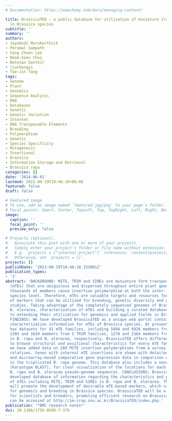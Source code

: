 ```yaml
---
# Documentation: https://wowchemy.com/docs/managing-content/

title: BrassicaTED - a public database for utilization of miniature transposable elements
  in Brassica species
subtitle: ''
summary: ''
authors:
- Jayakodi Murukarthick
- Perumal Sampath
- Sang Choon Lee
- Beom-Soon Choi
- Natesan Senthil
- liushengyi
- Tae-Jin Yang
tags:
- Genome
- Plant
- Genomics
- Sequence Analysis
- DNA
- Databases
- Genetic
- Genetic Variation
- Internet
- DNA Transposable Elements
- Breeding
- Polymorphism
- Genetic
- Species Specificity
- Mutagenesis
- Insertional
- Brassica
- Information Storage and Retrieval
- Brassica rapa
categories: []
date: '2014-06-01'
lastmod: 2022-08-19T18:46:18+08:00
featured: false
draft: false

# Featured image
# To use, add an image named `featured.jpg/png` to your page's folder.
# Focal points: Smart, Center, TopLeft, Top, TopRight, Left, Right, BottomLeft, Bottom, BottomRight.
image:
  caption: ''
  focal_point: ''
  preview_only: false

# Projects (optional).
#   Associate this post with one or more of your projects.
#   Simply enter your project's folder or file name without extension.
#   E.g. `projects = ["internal-project"]` references `content/project/deep-learning/index.md`.
#   Otherwise, set `projects = []`.
projects: []
publishDate: '2022-08-19T10:46:18.152001Z'
publication_types:
- '2'
abstract: 'BACKGROUND: MITE, TRIM and SINEs are miniature form transposable elements
  (mTEs) that are ubiquitous and dispersed throughout entire plant genomes. Tens of
  thousands of members cause insertion polymorphism at both the inter- and intra-
  species level. Therefore, mTEs are valuable targets and resources for development
  of markers that can be utilized for breeding, genetic diversity and genome evolution
  studies. Taking advantage of the completely sequenced genomes of Brassica rapa and
  B. oleracea, characterization of mTEs and building a curated database are prerequisite
  to extending their utilization for genomics and applied fields in Brassica crops.
  FINDINGS: We have developed BrassicaTED as a unique web portal containing detailed
  characterization information for mTEs of Brassica species. At present, BrassicaTED
  has datasets for 41 mTE families, including 5894 and 6026 members from 20 MITE families,
  1393 and 1639 members from 5 TRIM families, 1270 and 2364 members from 16 SINE families
  in B. rapa and B. oleracea, respectively. BrassicaTED offers different sections
  to browse structural and positional characteristics for every mTE family. In addition,
  we have added data on 289 MITE insertion polymorphisms from a survey of seven Brassica
  relatives. Genes with internal mTE insertions are shown with detailed gene annotation
  and microarray-based comparative gene expression data in comparison with their paralogs
  in the triplicated B. rapa genome. This database also includes a novel tool, K BLAST
  (Karyotype BLAST), for clear visualization of the locations for each member in the
  B. rapa and B. oleracea pseudo-genome sequences. CONCLUSIONS: BrassicaTED is a newly
  developed database of information regarding the characteristics and potential utility
  of mTEs including MITE, TRIM and SINEs in B. rapa and B. oleracea. The database
  will promote the development of desirable mTE-based markers, which can be utilized
  for genomics and breeding in Brassica species. BrassicaTED will be a valuable repository
  for scientists and breeders, promoting efficient research on Brassica species. BrassicaTED
  can be accessed at http://im-crop.snu.ac.kr/BrassicaTED/index.php.'
publication: '*BMC research notes*'
doi: 10.1186/1756-0500-7-379
---
```

